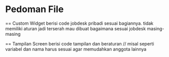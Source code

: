 # Pedoman File
== Custom Widget
berisi code jobdesk pribadi sesuai bagiannya.
tidak memiliki aturan jadi terserah mau dibuat bagaimana sesuai jobdesk masing-masing

== Tampilan Screen
berisi code tampilan dan beraturan
// misal seperti variabel dan nama harus sesuai agar memudahkan anggota lainnya
